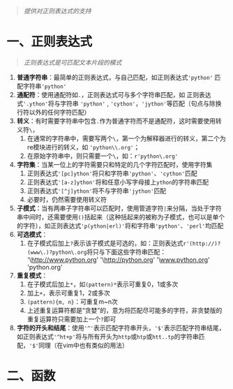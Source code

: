 >*提供对正则表达式的支持*

# 一、正则表达式

>*正则表达式是可匹配文本片段的模式*

1. **普通字符串**：最简单的正则表达式，与自己匹配，如正则表达式`'python'` 匹配字符串`'python'`
2. **通配符**：使用通配符如`.`，正则表达式可与多个字符串匹配，如 正则表达式`'.ython'`将与字符串 `'python'` , `'cython'`，`'jython'`等匹配（句点与除换行符以外的任何字符匹配）
3. **转义**：有时需要字符串中包含`.`作为普通字符而不是通配符，这时需要使用转义符`\`，
	1. 在通常的字符串中，需要写两个`\`，第一个为解释器进行的转义，第二个为re模块进行的转义，如 `'python\\.org'`；
	2. 在原始字符串中，则只需要一个`\`，如：`r'python\.org'`
4. **字符集**：当某一位上的字符需要只和特定的几个字符匹配时，使用字符集
	1. 正则表达式`'[pc]ython'`将只和字符串`'python'`、`'cython'`匹配
	2. 正则表达式`'[a-z]ython'`将和任意小写字母接上`ython`的字符串匹配
	3. 正则表达式`'[^j]ython'`将不与字符串`'jython'`匹配
	4. 必要时，仍然需要使用转义符
5. **子模式**：当有两串子字符串可以匹配时，使用管道字符`|`来分隔，当处于字符串中间时，还需要使用`()`括起来（这种括起来的被称为子模式，也可以是单个的字符），如正则表达式`'p(ython|erl)'`将和字符串`'python'`、`'perl'`均匹配
6. **可选模式**：
	1. 在子模式后加上`?`表示该子模式是可选的，如：正则表达式`r'(http://)?(www\.)?python\.org`将只与下面这些字符串匹配： '\http://www.python.org' '\http://python.org' '\www.python.org' 'python.org'
7. **重复模式**：
	1. 在子模式后加上`*`，如`(pattern)*`表示可重复0，1或多次
	2. 加上`+`，表示可重复1，2或多次
	3. `(pattern){m, n}`：可重复m~n次
	4. 上述重复运算符都是“贪婪”的，意为将匹配尽可能多的字符，非贪婪版的重复运算符只需要加上一个`?`即可
8. **字符的开头和结尾**：使用`'^'`表示匹配字符串开头，`'$'`表示匹配字符串结尾，如正则表达式`'^ht+p'`将与所有开头为`http`或`htp`或`htt..tp`的字符串匹配，`'$'`同理（在vim中也有类似的用法）

# 二、函数

